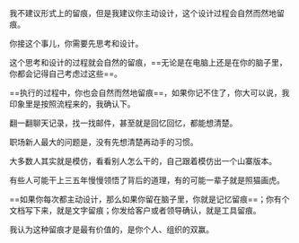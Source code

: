
我不建议形式上的留痕，但是我建议你主动设计，这个设计过程会自然而然地留痕。

你接这个事儿，你需要先思考和设计。

这个思考和设计的过程就会自然的留痕，==无论是在电脑上还是在你的脑子里，你都会记得自己考虑过这些==。

==执行的过程中，你也会自然而然地留痕==，如果你记不住了，你大可以说，我印象里是按照流程来的，我确认下。

翻一翻聊天记录，找一找邮件，甚至就是回忆回忆，都能想清楚。

职场新人最大的问题是，没有先想清楚再动手的习惯。

大多数人其实就是模仿，看看别人怎么干的，自己跟着模仿出一个山寨版本。

有些人可能干上三五年慢慢领悟了背后的道理，有的可能一辈子就是照猫画虎。

==如果你每次都主动设计，那么如果你留在脑子里，你就是记忆留痕==；你有个文档写下来，就是文字留痕；你发给客户或者领导确认，就是工具留痕。

我认为这种留痕才是最有价值的，是你个人、组织的双赢。